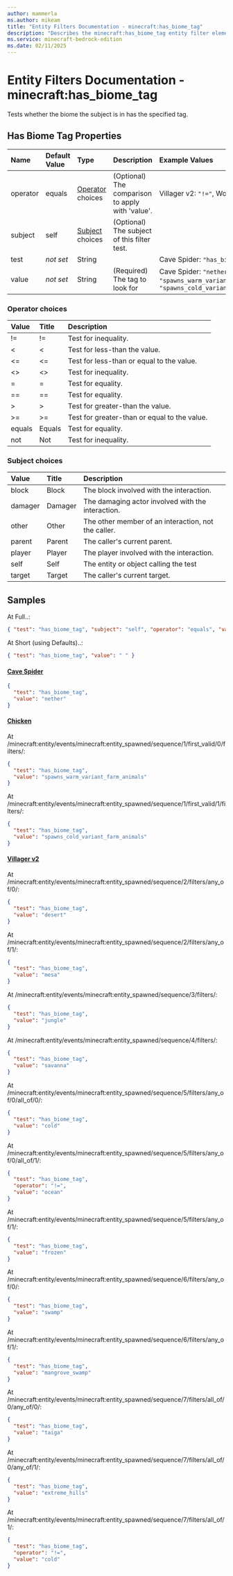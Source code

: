 ```yaml
---
author: mammerla
ms.author: mikeam
title: "Entity Filters Documentation - minecraft:has_biome_tag"
description: "Describes the minecraft:has_biome_tag entity filter element"
ms.service: minecraft-bedrock-edition
ms.date: 02/11/2025 
---
```


# Entity Filters Documentation - minecraft:has_biome_tag

Tests whether the biome the subject is in has the specified tag.


## Has Biome Tag Properties

|Name       |Default Value |Type |Description |Example Values |
|:----------|:-------------|:----|:-----------|:------------- |
| operator | equals | [Operator](#operator-choices) choices | (Optional) The comparison to apply with 'value'. | Villager v2: `"!="`, Wolf: `"not"` | 
| subject | self | [Subject](#subject-choices) choices | (Optional) The subject of this filter test. |  | 
| test | *not set* | String |  | Cave Spider: `"has_biome_tag"` | 
| value | *not set* | String | (Required) The tag to look for | Cave Spider: `"nether"`, Chicken: `"spawns_warm_variant_farm_animals"`, `"spawns_cold_variant_farm_animals"` | 

### Operator choices

|Value       |Title |Description |
|:-----------|:-----|:-----------|
| != | != | Test for inequality.|
| < | < | Test for less-than the value.|
| <= | <= | Test for less-than or equal to the value.|
| <> | <> | Test for inequality.|
| = | = | Test for equality.|
| == | == | Test for equality.|
| > | > | Test for greater-than the value.|
| >= | >= | Test for greater-than or equal to the value.|
| equals | Equals | Test for equality.|
| not | Not | Test for inequality.|

### Subject choices

|Value       |Title |Description |
|:-----------|:-----|:-----------|
| block | Block | The block involved with the interaction.|
| damager | Damager | The damaging actor involved with the interaction.|
| other | Other | The other member of an interaction, not the caller.|
| parent | Parent | The caller's current parent.|
| player | Player | The player involved with the interaction.|
| self | Self | The entity or object calling the test|
| target | Target | The caller's current target.|

## Samples

At Full..: 

```json
{ "test": "has_biome_tag", "subject": "self", "operator": "equals", "value": " " }
```

At Short (using Defaults)..: 

```json
{ "test": "has_biome_tag", "value": " " }
```

#### [Cave Spider](https://github.com/Mojang/bedrock-samples/tree/preview/behavior_pack/entities/cave_spider.json)


```json
{
  "test": "has_biome_tag",
  "value": "nether"
}
```

#### [Chicken](https://github.com/Mojang/bedrock-samples/tree/preview/behavior_pack/entities/chicken.json)

At /minecraft:entity/events/minecraft:entity_spawned/sequence/1/first_valid/0/filters/: 

```json
{
  "test": "has_biome_tag",
  "value": "spawns_warm_variant_farm_animals"
}
```

At /minecraft:entity/events/minecraft:entity_spawned/sequence/1/first_valid/1/filters/: 

```json
{
  "test": "has_biome_tag",
  "value": "spawns_cold_variant_farm_animals"
}
```

#### [Villager v2](https://github.com/Mojang/bedrock-samples/tree/preview/behavior_pack/entities/villager_v2.json)

At /minecraft:entity/events/minecraft:entity_spawned/sequence/2/filters/any_of/0/: 

```json
{
  "test": "has_biome_tag",
  "value": "desert"
}
```

At /minecraft:entity/events/minecraft:entity_spawned/sequence/2/filters/any_of/1/: 

```json
{
  "test": "has_biome_tag",
  "value": "mesa"
}
```

At /minecraft:entity/events/minecraft:entity_spawned/sequence/3/filters/: 

```json
{
  "test": "has_biome_tag",
  "value": "jungle"
}
```

At /minecraft:entity/events/minecraft:entity_spawned/sequence/4/filters/: 

```json
{
  "test": "has_biome_tag",
  "value": "savanna"
}
```

At /minecraft:entity/events/minecraft:entity_spawned/sequence/5/filters/any_of/0/all_of/0/: 

```json
{
  "test": "has_biome_tag",
  "value": "cold"
}
```

At /minecraft:entity/events/minecraft:entity_spawned/sequence/5/filters/any_of/0/all_of/1/: 

```json
{
  "test": "has_biome_tag",
  "operator": "!=",
  "value": "ocean"
}
```

At /minecraft:entity/events/minecraft:entity_spawned/sequence/5/filters/any_of/1/: 

```json
{
  "test": "has_biome_tag",
  "value": "frozen"
}
```

At /minecraft:entity/events/minecraft:entity_spawned/sequence/6/filters/any_of/0/: 

```json
{
  "test": "has_biome_tag",
  "value": "swamp"
}
```

At /minecraft:entity/events/minecraft:entity_spawned/sequence/6/filters/any_of/1/: 

```json
{
  "test": "has_biome_tag",
  "value": "mangrove_swamp"
}
```

At /minecraft:entity/events/minecraft:entity_spawned/sequence/7/filters/all_of/0/any_of/0/: 

```json
{
  "test": "has_biome_tag",
  "value": "taiga"
}
```

At /minecraft:entity/events/minecraft:entity_spawned/sequence/7/filters/all_of/0/any_of/1/: 

```json
{
  "test": "has_biome_tag",
  "value": "extreme_hills"
}
```

At /minecraft:entity/events/minecraft:entity_spawned/sequence/7/filters/all_of/1/: 

```json
{
  "test": "has_biome_tag",
  "operator": "!=",
  "value": "cold"
}
```
